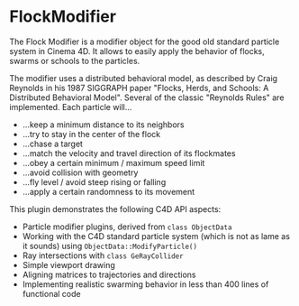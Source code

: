 # FlockModifier

The Flock Modifier is a modifier object for the good old standard particle system in Cinema 4D. It allows to easily apply the behavior of flocks, swarms or schools to the particles.

The modifier uses a distributed behavioral model, as described by Craig Reynolds in his 1987 SIGGRAPH paper "Flocks, Herds, and Schools: A Distributed Behavioral Model". Several of the classic "Reynolds Rules" are implemented. Each particle will...
* ...keep a minimum distance to its neighbors
* ...try to stay in the center of the flock
* ...chase a target
* ...match the velocity and travel direction of its flockmates
* ...obey a certain minimum / maximum speed limit
* ...avoid collision with geometry
* ...fly level / avoid steep rising or falling
* ...apply a certain randomness to its movement

This plugin demonstrates the following C4D API aspects:
* Particle modifier plugins, derived from `class ObjectData`
* Working with the C4D standard particle system (which is not as lame as it sounds) using `ObjectData::ModifyParticle()`
* Ray intersections with `class GeRayCollider`
* Simple viewport drawing
* Aligning matrices to trajectories and directions
* Implementing realistic swarming behavior in less than 400 lines of functional code
